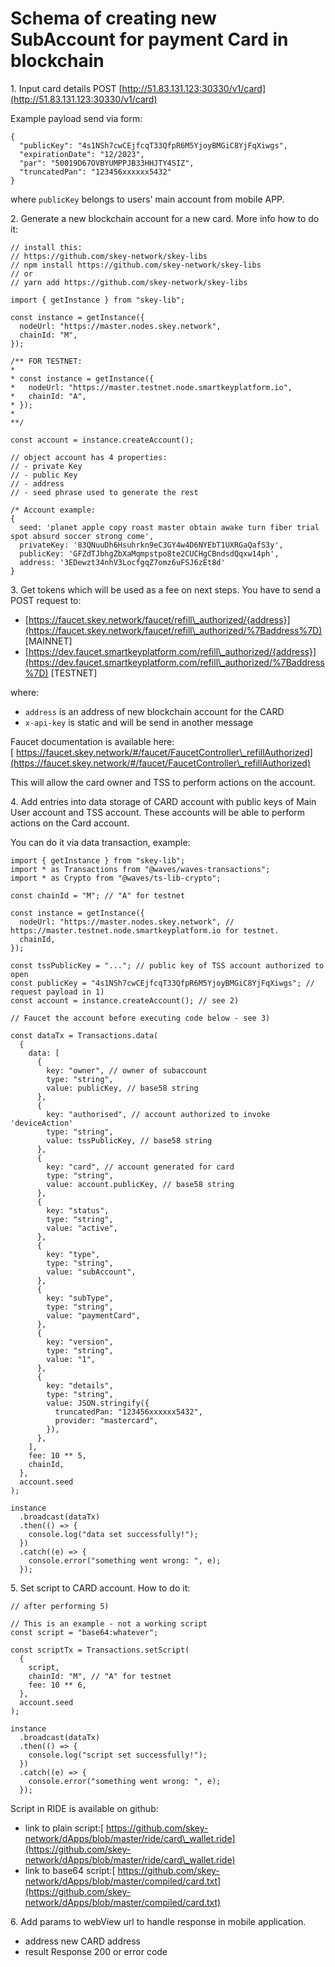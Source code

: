 # Schema of creating new SubAccount for payment Card in blockchain

1\. Input card details POST [http://51.83.131.123:30330/v1/card](http://51.83.131.123:30330/v1/card)

Example payload send via form:

```
{
  "publicKey": "4s1NSh7cwCEjfcqT33QfpR6M5YjoyBMGiC8YjFqXiwgs",
  "expirationDate": "12/2023",
  "par": "50019D67OVBYUMPPJB33HHJTY4SIZ",
  "truncatedPan": "123456xxxxxx5432"
}
```

where `publicKey` belongs to users' main account from mobile APP.



2\. Generate a new blockchain account for a new card. More info how to do it:

```
// install this:
// https://github.com/skey-network/skey-libs
// npm install https://github.com/skey-network/skey-libs
// or
// yarn add https://github.com/skey-network/skey-libs

import { getInstance } from "skey-lib";

const instance = getInstance({
  nodeUrl: "https://master.nodes.skey.network",
  chainId: "M",
});

/** FOR TESTNET:
*
* const instance = getInstance({
*   nodeUrl: "https://master.testnet.node.smartkeyplatform.io",
*   chainId: "A",
* });
*
**/

const account = instance.createAccount();

// object account has 4 properties:
// - private Key
// - public Key
// - address
// - seed phrase used to generate the rest

/* Account example:
{
  seed: 'planet apple copy roast master obtain awake turn fiber trial spot absurd soccer strong come',
  privateKey: '83QNuuDh6Hsuhrkn9eC3GY4w4D6NYEbT1UXRGaQafS3y',
  publicKey: 'GFZdTJbhgZbXaMqmpstpo8te2CUCHgCBndsdQqxw14ph',
  address: '3EDewzt34nhV3LocfgqZ7omz6uFSJ6zEt8d'
}
```



3\. Get tokens which will be used as a fee on next steps. You have to send a POST request to:

* [https://faucet.skey.network/faucet/refill\_authorized/{address}](https://faucet.skey.network/faucet/refill\_authorized/%7Baddress%7D) \[MAINNET]
* [https://dev.faucet.smartkeyplatform.com/refill\_authorized/{address}](https://dev.faucet.smartkeyplatform.com/refill\_authorized/%7Baddress%7D) \[TESTNET]

where:

* `address` is an address of new blockchain account for the CARD
* `x-api-key` is static and will be send in another message

Faucet documentation is available here:\
[ https://faucet.skey.network/#/faucet/FaucetController\_refillAuthorized](https://faucet.skey.network/#/faucet/FaucetController\_refillAuthorized)

This will allow the card owner and TSS to perform actions on the account.





4\. Add entries into data storage of CARD account with public keys of Main User account and TSS account. These accounts will be able to perform actions on the Card account.

You can do it via data transaction, example:

```
import { getInstance } from "skey-lib";
import * as Transactions from "@waves/waves-transactions";
import * as Crypto from "@waves/ts-lib-crypto";

const chainId = "M"; // "A" for testnet

const instance = getInstance({
  nodeUrl: "https://master.nodes.skey.network", // https://master.testnet.node.smartkeyplatform.io for testnet.
  chainId,
});

const tssPublicKey = "..."; // public key of TSS account authorized to open
const publicKey = "4s1NSh7cwCEjfcqT33QfpR6M5YjoyBMGiC8YjFqXiwgs"; // request payload in 1)
const account = instance.createAccount(); // see 2)

// Faucet the account before executing code below - see 3)

const dataTx = Transactions.data(
  {
    data: [
      {
        key: "owner", // owner of subaccount
        type: "string",
        value: publicKey, // base58 string
      },
      {
        key: "authorised", // account authorized to invoke 'deviceAction'
        type: "string",
        value: tssPublicKey, // base58 string
      },
      {
        key: "card", // account generated for card
        type: "string",
        value: account.publicKey, // base58 string
      },
      {
        key: "status",
        type: "string",
        value: "active",
      },
      {
        key: "type",
        type: "string",
        value: "subAccount",
      },
      {
        key: "subType",
        type: "string",
        value: "paymentCard",
      },
      {
        key: "version",
        type: "string",
        value: "1",
      },
      {
        key: "details",
        type: "string",
        value: JSON.stringify({
          truncatedPan: "123456xxxxxx5432",
          provider: "mastercard",
        }),
      },
    ],
    fee: 10 ** 5,
    chainId,
  },
  account.seed
);

instance
  .broadcast(dataTx)
  .then(() => {
    console.log("data set successfully!");
  })
  .catch((e) => {
    console.error("something went wrong: ", e);
  });

```



5\. Set script to CARD account. How to do it:

```
// after performing 5)

// This is an example - not a working script
const script = "base64:whatever";

const scriptTx = Transactions.setScript(
  {
    script,
    chainId: "M", // "A" for testnet
    fee: 10 ** 6,
  },
  account.seed
);

instance
  .broadcast(dataTx)
  .then(() => {
    console.log("script set successfully!");
  })
  .catch((e) => {
    console.error("something went wrong: ", e);
  });
```

Script in RIDE is available on github:

* link to plain script:[ https://github.com/skey-network/dApps/blob/master/ride/card\_wallet.ride](https://github.com/skey-network/dApps/blob/master/ride/card\_wallet.ride)
* link to base64 script:[ https://github.com/skey-network/dApps/blob/master/compiled/card.txt](https://github.com/skey-network/dApps/blob/master/compiled/card.txt)



6\. Add params to webView url to handle response in mobile application.

* address new CARD address
* result Response 200 or error code
